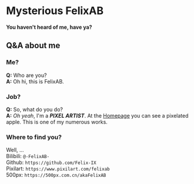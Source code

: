 # Mysterious FelixAB  
**You haven't heard of me, have ya?**  
## Q&A about me  
### Me?  
**Q:** Who are you?   
**A:** Oh hi, this is FelixAB.  
### Job?  
**Q:** So, what do you do?     
**A:** *Oh yeah*, I'm a ***PIXEL ARTIST***. At the [Homepage](/README.md) you can see a pixelated apple. This is one of my numerous works.  
### Where to find you?
Well, ...  
Bilibili: `@-FelixAB-`  
Github: `https://github.com/Felix-IX`  
Pixilart: `https://www.pixilart.com/felixab`  
500px: `https://500px.com.cn/akaFelixAB`


